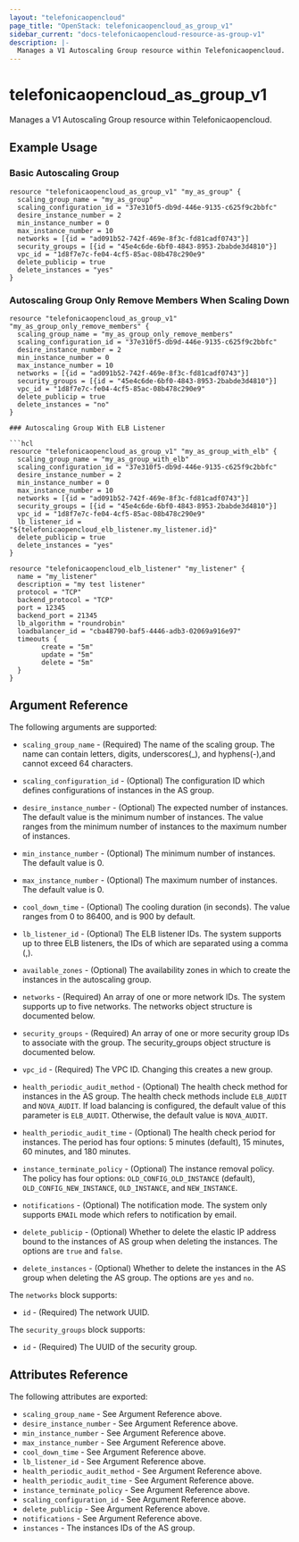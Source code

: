 ```yaml
---
layout: "telefonicaopencloud"
page_title: "OpenStack: telefonicaopencloud_as_group_v1"
sidebar_current: "docs-telefonicaopencloud-resource-as-group-v1"
description: |-
  Manages a V1 Autoscaling Group resource within Telefonicaopencloud.
---
```


# telefonicaopencloud\_as\_group_v1

Manages a V1 Autoscaling Group resource within Telefonicaopencloud.

## Example Usage

### Basic Autoscaling Group

```hcl
resource "telefonicaopencloud_as_group_v1" "my_as_group" {
  scaling_group_name = "my_as_group"
  scaling_configuration_id = "37e310f5-db9d-446e-9135-c625f9c2bbfc"
  desire_instance_number = 2
  min_instance_number = 0
  max_instance_number = 10
  networks = [{id = "ad091b52-742f-469e-8f3c-fd81cadf0743"}]
  security_groups = [{id = "45e4c6de-6bf0-4843-8953-2babde3d4810"}]
  vpc_id = "1d8f7e7c-fe04-4cf5-85ac-08b478c290e9"
  delete_publicip = true
  delete_instances = "yes"
}
```

### Autoscaling Group Only Remove Members When Scaling Down

```hcl
resource "telefonicaopencloud_as_group_v1" "my_as_group_only_remove_members" {
  scaling_group_name = "my_as_group_only_remove_members"
  scaling_configuration_id = "37e310f5-db9d-446e-9135-c625f9c2bbfc"
  desire_instance_number = 2
  min_instance_number = 0
  max_instance_number = 10
  networks = [{id = "ad091b52-742f-469e-8f3c-fd81cadf0743"}]
  security_groups = [{id = "45e4c6de-6bf0-4843-8953-2babde3d4810"}]
  vpc_id = "1d8f7e7c-fe04-4cf5-85ac-08b478c290e9"
  delete_publicip = true
  delete_instances = "no"
}

### Autoscaling Group With ELB Listener

```hcl
resource "telefonicaopencloud_as_group_v1" "my_as_group_with_elb" {
  scaling_group_name = "my_as_group_with_elb"
  scaling_configuration_id = "37e310f5-db9d-446e-9135-c625f9c2bbfc"
  desire_instance_number = 2
  min_instance_number = 0
  max_instance_number = 10
  networks = [{id = "ad091b52-742f-469e-8f3c-fd81cadf0743"}]
  security_groups = [{id = "45e4c6de-6bf0-4843-8953-2babde3d4810"}]
  vpc_id = "1d8f7e7c-fe04-4cf5-85ac-08b478c290e9"
  lb_listener_id = "${telefonicaopencloud_elb_listener.my_listener.id}"
  delete_publicip = true
  delete_instances = "yes"
}

resource "telefonicaopencloud_elb_listener" "my_listener" {
  name = "my_listener"
  description = "my test listener"
  protocol = "TCP"
  backend_protocol = "TCP"
  port = 12345
  backend_port = 21345
  lb_algorithm = "roundrobin"
  loadbalancer_id = "cba48790-baf5-4446-adb3-02069a916e97"
  timeouts {
        create = "5m"
        update = "5m"
        delete = "5m"
  }
}

```

## Argument Reference

The following arguments are supported:

* `scaling_group_name` - (Required) The name of the scaling group. The name can contain letters,
    digits, underscores(_), and hyphens(-),and cannot exceed 64 characters.

* `scaling_configuration_id` - (Optional) The configuration ID which defines
    configurations of instances in the AS group.

* `desire_instance_number` - (Optional) The expected number of instances. The default
    value is the minimum number of instances. The value ranges from the minimum number of
    instances to the maximum number of instances.

* `min_instance_number` - (Optional) The minimum number of instances.
    The default value is 0.

* `max_instance_number` - (Optional) The maximum number of instances.
    The default value is 0.

* `cool_down_time` - (Optional) The cooling duration (in seconds). The value ranges
    from 0 to 86400, and is 900 by default.

* `lb_listener_id` - (Optional) The ELB listener IDs. The system supports up to
    three ELB listeners, the IDs of which are separated using a comma (,).

* `available_zones` - (Optional) The availability zones in which to create
    the instances in the autoscaling group.

* `networks` - (Required) An array of one or more network IDs.
    The system supports up to five networks. The networks object structure
    is documented below.

* `security_groups` - (Required) An array of one or more security group IDs
    to associate with the group. The security_groups object structure is
    documented below.

* `vpc_id` - (Required) The VPC ID. Changing this creates a new group.

* `health_periodic_audit_method` - (Optional) The health check method for instances
    in the AS group. The health check methods include `ELB_AUDIT` and `NOVA_AUDIT`.
    If load balancing is configured, the default value of this parameter is `ELB_AUDIT`.
    Otherwise, the default value is `NOVA_AUDIT`.

* `health_periodic_audit_time` - (Optional) The health check period for instances.
    The period has four options: 5 minutes (default), 15 minutes, 60 minutes, and 180 minutes.

* `instance_terminate_policy` - (Optional) The instance removal policy. The policy has
    four options: `OLD_CONFIG_OLD_INSTANCE` (default), `OLD_CONFIG_NEW_INSTANCE`,
    `OLD_INSTANCE`, and `NEW_INSTANCE`.

* `notifications` - (Optional) The notification mode. The system only supports `EMAIL`
    mode which refers to notification by email.

* `delete_publicip` - (Optional) Whether to delete the elastic IP address bound to the
    instances of AS group when deleting the instances. The options are `true` and `false`.

* `delete_instances` - (Optional) Whether to delete the instances in the AS group
    when deleting the AS group. The options are `yes` and `no`.

The `networks` block supports:

* `id` - (Required) The network UUID.

The `security_groups` block supports:

* `id` - (Required) The UUID of the security group.

## Attributes Reference

The following attributes are exported:

* `scaling_group_name` - See Argument Reference above.
* `desire_instance_number` - See Argument Reference above.
* `min_instance_number` - See Argument Reference above.
* `max_instance_number` - See Argument Reference above.
* `cool_down_time` - See Argument Reference above.
* `lb_listener_id` - See Argument Reference above.
* `health_periodic_audit_method` - See Argument Reference above.
* `health_periodic_audit_time` - See Argument Reference above.
* `instance_terminate_policy` - See Argument Reference above.
* `scaling_configuration_id` - See Argument Reference above.
* `delete_publicip` - See Argument Reference above.
* `notifications` - See Argument Reference above.
* `instances` - The instances IDs of the AS group.
